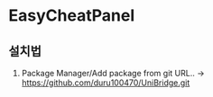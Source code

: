 # EasyCheatPanel

## 설치법
1. Package Manager/Add package from git URL.. -> https://github.com/duru100470/UniBridge.git
